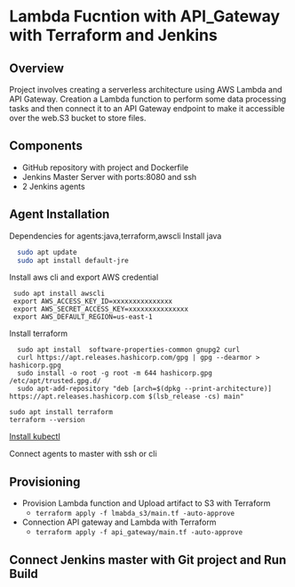 # Lambda Fucntion with API_Gateway with Terraform and Jenkins

## Overview
Project involves creating a serverless architecture using AWS Lambda and API Gateway. Creation a Lambda function to perform some data processing tasks and then connect it to an API Gateway endpoint to make it accessible over the web.S3 bucket to store files.

## Components
 - GitHub repository with project and Dockerfile
 - Jenkins Master Server with ports:8080 and ssh
 - 2 Jenkins agents 

## Agent Installation

Dependencies for agents:java,terraform,awscli
Install java
```bash
  sudo apt update
  sudo apt install default-jre
 ```
 Install aws cli and export AWS credential 
 ```
  sudo apt install awscli
  export AWS_ACCESS_KEY_ID=xxxxxxxxxxxxxxx
  export AWS_SECRET_ACCESS_KEY=xxxxxxxxxxxxxxx
  export AWS_DEFAULT_REGION=us-east-1
```
Install terraform
```
  sudo apt install  software-properties-common gnupg2 curl
  curl https://apt.releases.hashicorp.com/gpg | gpg --dearmor > hashicorp.gpg
  sudo install -o root -g root -m 644 hashicorp.gpg /etc/apt/trusted.gpg.d/
  sudo apt-add-repository "deb [arch=$(dpkg --print-architecture)] https://apt.releases.hashicorp.com $(lsb_release -cs) main"
  ```
  ```
  sudo apt install terraform
  terraform --version
```
[Install kubectl](https://docs.aws.amazon.com/eks/latest/userguide/install-kubectl.html) 

Connect agents to master with ssh or cli


  


## Provisioning
- Provision Lambda function and Upload artifact to S3 with Terraform
  - `terraform apply -f lmabda_s3/main.tf -auto-approve`
- Connection API gateway and Lambda with Terraform
  - `terraform apply -f api_gateway/main.tf -auto-approve`  



## Connect Jenkins master with Git project and Run Build


